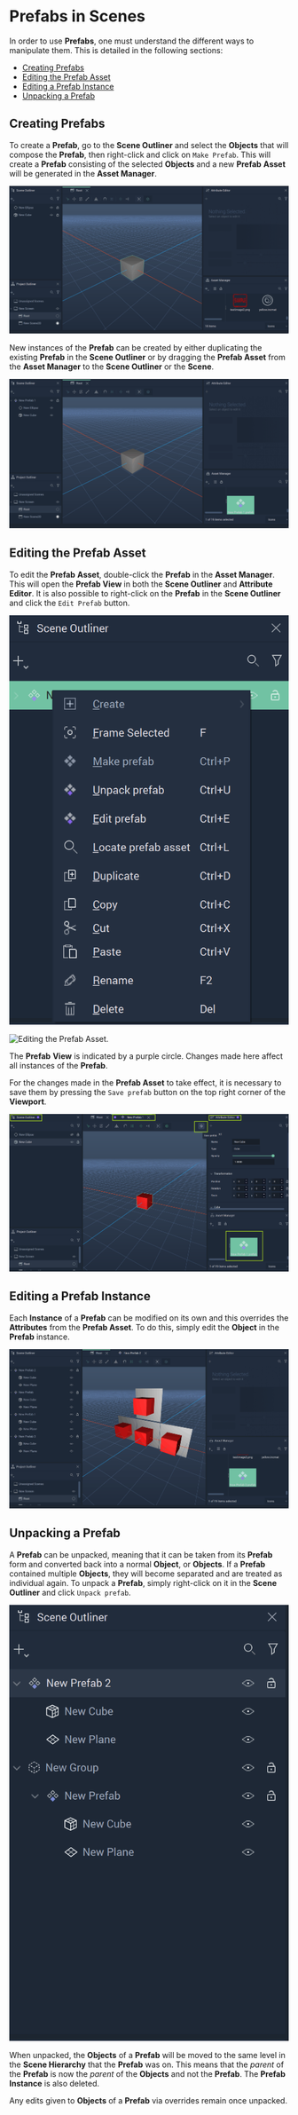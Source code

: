 # Prefabs in Scenes

In order to use **Prefabs**, one must understand the different ways to manipulate them. This is detailed in the following sections:

* [Creating Prefabs](3D.md#creating-prefabs)
* [Editing the Prefab Asset](3D.md#editing-the-prefab-asset)
* [Editing a Prefab Instance](3D.md#editing-a-prefab-instance)
* [Unpacking a Prefab](3D.md#unpacking-a-prefab)

## Creating Prefabs

To create a **Prefab**, go to the **Scene Outliner** and select the **Objects** that will compose the **Prefab**, then right-click and click on `Make Prefab`. This will create a **Prefab** consisting of the selected **Objects** and a new **Prefab** **Asset** will be generated in the **Asset Manager**.

![Creating a **Prefab**.](../../../.gitbook/assets/prefabinscenes120232.gif)

New instances of the **Prefab** can be created by either duplicating the existing **Prefab** in the **Scene Outliner** or by dragging the **Prefab Asset** from the **Asset Manager** to the **Scene Outliner** or the **Scene**.

![Creating new instances of a **Prefab**.](../../../.gitbook/assets/prefabinscenes220232.gif)

## Editing the Prefab Asset

To edit the **Prefab** **Asset**, double-click the **Prefab** in the **Asset Manager**. This will open the **Prefab View** in both the **Scene Outliner** and **Attribute Editor**. It is also possible to right-click on the **Prefab** in the **Scene Outliner** and click the `Edit Prefab` button. 

![Editing Prefab from Scene Outliner.](../../../.gitbook/assets/prefabsinscenes320232.png)

 

![Editing the Prefab Asset.](../../../.gitbook/assets/prefabinscenes320232.gif)

The **Prefab** **View** is indicated by a purple circle. Changes made here affect all instances of the **Prefab**.

For the changes made in the **Prefab Asset** to take effect, it is necessary to save them by pressing the `Save prefab` button on the top right corner of the **Viewport**.

![**Prefab** view.](../../../.gitbook/assets/prefabinscenes420232.png)

## Editing a Prefab Instance

Each **Instance** of a **Prefab** can be modified on its own and this overrides the **Attributes** from the **Prefab Asset**. To do this, simply edit the **Object** in the **Prefab** instance.

![Prefab instance override.](../../../.gitbook/assets/prefabinscenes520232.gif) 

## Unpacking a Prefab



A **Prefab** can be unpacked, meaning that it can be taken from its **Prefab** form and converted back into a normal **Object**, or **Objects**. If a **Prefab** contained multiple **Objects**, they will become separated and are treated as individual again. To unpack a **Prefab**, simply right-click on it in the **Scene Outliner** and click `Unpack prefab`.

![Unpacking a Prefab.](../../../.gitbook/assets/prefabinscenes620232.gif)

When unpacked, the **Objects** of a **Prefab** will be moved to the same level in the **Scene Hierarchy** that the **Prefab** was on. This means that the *parent* of the **Prefab** is now the *parent* of the **Objects** and not the **Prefab**. The **Prefab Instance** is also deleted. 

Any edits given to **Objects** of a **Prefab** via overrides remain once unpacked. 
